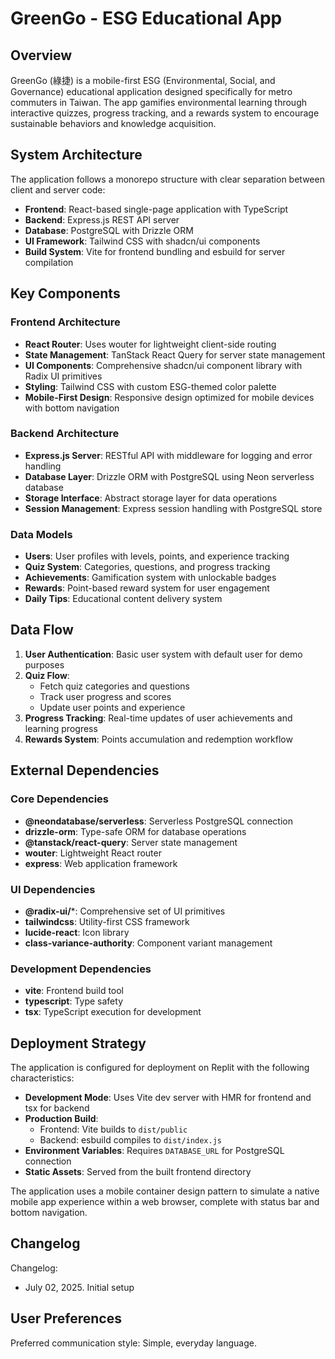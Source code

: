 # GreenGo - ESG Educational App

## Overview

GreenGo (綠捷) is a mobile-first ESG (Environmental, Social, and Governance) educational application designed specifically for metro commuters in Taiwan. The app gamifies environmental learning through interactive quizzes, progress tracking, and a rewards system to encourage sustainable behaviors and knowledge acquisition.

## System Architecture

The application follows a monorepo structure with clear separation between client and server code:

- **Frontend**: React-based single-page application with TypeScript
- **Backend**: Express.js REST API server
- **Database**: PostgreSQL with Drizzle ORM
- **UI Framework**: Tailwind CSS with shadcn/ui components
- **Build System**: Vite for frontend bundling and esbuild for server compilation

## Key Components

### Frontend Architecture
- **React Router**: Uses wouter for lightweight client-side routing
- **State Management**: TanStack React Query for server state management
- **UI Components**: Comprehensive shadcn/ui component library with Radix UI primitives
- **Styling**: Tailwind CSS with custom ESG-themed color palette
- **Mobile-First Design**: Responsive design optimized for mobile devices with bottom navigation

### Backend Architecture
- **Express.js Server**: RESTful API with middleware for logging and error handling
- **Database Layer**: Drizzle ORM with PostgreSQL using Neon serverless database
- **Storage Interface**: Abstract storage layer for data operations
- **Session Management**: Express session handling with PostgreSQL store

### Data Models
- **Users**: User profiles with levels, points, and experience tracking
- **Quiz System**: Categories, questions, and progress tracking
- **Achievements**: Gamification system with unlockable badges
- **Rewards**: Point-based reward system for user engagement
- **Daily Tips**: Educational content delivery system

## Data Flow

1. **User Authentication**: Basic user system with default user for demo purposes
2. **Quiz Flow**: 
   - Fetch quiz categories and questions
   - Track user progress and scores
   - Update user points and experience
3. **Progress Tracking**: Real-time updates of user achievements and learning progress
4. **Rewards System**: Points accumulation and redemption workflow

## External Dependencies

### Core Dependencies
- **@neondatabase/serverless**: Serverless PostgreSQL connection
- **drizzle-orm**: Type-safe ORM for database operations
- **@tanstack/react-query**: Server state management
- **wouter**: Lightweight React router
- **express**: Web application framework

### UI Dependencies
- **@radix-ui/***: Comprehensive set of UI primitives
- **tailwindcss**: Utility-first CSS framework
- **lucide-react**: Icon library
- **class-variance-authority**: Component variant management

### Development Dependencies
- **vite**: Frontend build tool
- **typescript**: Type safety
- **tsx**: TypeScript execution for development

## Deployment Strategy

The application is configured for deployment on Replit with the following characteristics:

- **Development Mode**: Uses Vite dev server with HMR for frontend and tsx for backend
- **Production Build**: 
  - Frontend: Vite builds to `dist/public`
  - Backend: esbuild compiles to `dist/index.js`
- **Environment Variables**: Requires `DATABASE_URL` for PostgreSQL connection
- **Static Assets**: Served from the built frontend directory

The application uses a mobile container design pattern to simulate a native mobile app experience within a web browser, complete with status bar and bottom navigation.

## Changelog

Changelog:
- July 02, 2025. Initial setup

## User Preferences

Preferred communication style: Simple, everyday language.